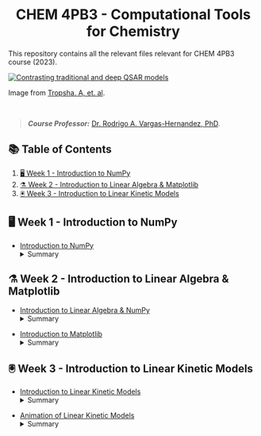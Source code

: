<h1 align="center">
  CHEM 4PB3 - Computational Tools for Chemistry 
</h1>


This repository contains all the relevant files relevant for CHEM 4PB3 course (2023). 



<a href="https://www.nature.com/articles/s41573-023-00832-0">
   <picture>
      <source media="(prefers-color-scheme: dark)"">
      <img alt=" Contrasting traditional and deep QSAR models" src="https://media.springernature.com/lw685/springer-static/image/art%3A10.1038%2Fs41573-023-00832-0/MediaObjects/41573_2023_832_Fig1_HTML.png?as=webp">
   </picture>
</a>

Image from [Tropsha. A, et. al](https://www.nature.com/articles/s41573-023-00832-0).

<br>

> **_Course Professor:_**  [Dr. Rodrigo A. Vargas-Hernandez, PhD](https://www.linkedin.com/in/rodrigo-a-vargas-hernandez-591368141/?originalSubdomain=ca). <br>

## 📚 Table of Contents
1. [🖥️ Week 1 - Introduction to NumPy](#-week-1---introduction-to-numpy)
1. [⚗️ Week 2 - Introduction to Linear Algebra & Matplotlib](#-week-2---introduction-to-linear-algebra-&-matplotlib)
1. [🖲️ Week 3 - Introduction to Linear Kinetic Models](#-week-3---introduction-to-linear-kinetic-models)


## 🖥️ Week 1 - Introduction to NumPy

- [Introduction to NumPy](https://colab.research.google.com/drive/14xmNNrXwtj65L2tsRaEXBHVPz1vasKsV?usp=sharing) <br>
  <details>
  <summary>Summary</summary>
  Includes: Introduction to Arrays and NumPy, Slicing and Accessing Elements in Arrays, and Tensors in Image Analysis
</details>

## ⚗️ Week 2 - Introduction to Linear Algebra & Matplotlib

- [Introduction to Linear Algebra & NumPy](https://colab.research.google.com/drive/1fChvqVxqZNfNfCZazTqUf5sOMlu8IElD?usp=sharing) <br>
  <details>
  <summary>Summary</summary>
  Includes: Introduction to Linear Algebra and understanding Vectors and Matrices.
</details>

- [Introduction to Matplotlib](https://colab.research.google.com/drive/1QecD3OF_fvgp73ZcbDweGS-0la53h6t-?usp=sharing) <br>
  <details>
  <summary>Summary</summary>
  Includes: Introduction to Matplotlib, Molecular Properties, Analyzing Molecular Properties, and Heatmaps with Seaborn. 
</details>

## 🖲️ Week 3 - Introduction to Linear Kinetic Models

- [Introduction to Linear Kinetic Models](https://colab.research.google.com/drive/1CxFVk82NFVhdX9oXl03p7dEjK-lrGBcE?usp=sharing) <br>
  <details>
  <summary>Summary</summary>
  Includes: Introduction to LogP in Drug Design, Simple Linear Regression for Predicting LogP, Cross-Validation in Model Assessment and understanding RMSE and Lambda in Machine Learning.
</details>

- [Animation of Linear Kinetic Models](https://colab.research.google.com/drive/1pIDKIinTZ2o2-f4zyb83qpOIgmJzmeLj?usp=sharing) <br>
  <details>
  <summary>Summary</summary>
  Includes: Introduction to Parameter Generation, Animations on Google Colab, Linear and Polynomial Models, Overfitting and Underfitting and understanding Lambda and Regularization.
</details>



